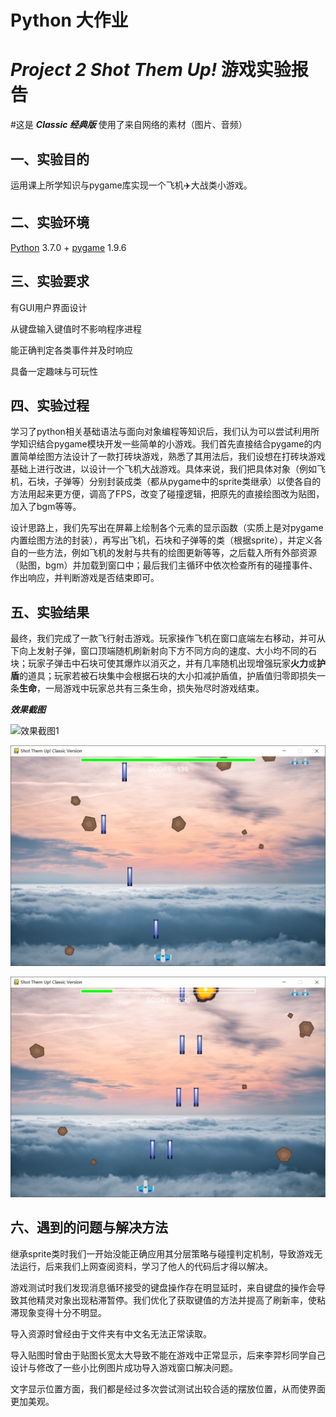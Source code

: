 # Python 大作业

# *Project 2 Shot Them Up!* 游戏实验报告

#这是 ***Classic 经典版*** 使用了来自网络的素材（图片、音频）

## 一、实验目的

运用课上所学知识与pygame库实现一个飞机✈️大战类小游戏。

## 二、实验环境

[Python](<https://www.python.org/downloads/release/python-370/>) 3.7.0 + [pygame](<https://pypi.org/project/pygame/>) 1.9.6

## 三、实验要求

有GUI用户界面设计

从键盘输入键值时不影响程序进程

能正确判定各类事件并及时响应

具备一定趣味与可玩性

## 四、实验过程

学习了python相关基础语法与面向对象编程等知识后，我们认为可以尝试利用所学知识结合pygame模块开发一些简单的小游戏。我们首先直接结合pygame的内置简单绘图方法设计了一款打砖块游戏，熟悉了其用法后，我们设想在打砖块游戏基础上进行改进，以设计一个飞机大战游戏。具体来说，我们把具体对象（例如飞机，石块，子弹等）分别封装成类（都从pygame中的sprite类继承）以使各自的方法用起来更方便，调高了FPS，改变了碰撞逻辑，把原先的直接绘图改为贴图，加入了bgm等等。

设计思路上，我们先写出在屏幕上绘制各个元素的显示函数（实质上是对pygame内置绘图方法的封装），再写出飞机，石块和子弹等的类（根据sprite），并定义各自的一些方法，例如飞机的发射与共有的绘图更新等等，之后载入所有外部资源（贴图，bgm）并加载到窗口中；最后我们主循环中依次检查所有的碰撞事件、作出响应，并判断游戏是否结束即可。

## 五、实验结果

最终，我们完成了一款飞行射击游戏。玩家操作飞机在窗口底端左右移动，并可从下向上发射子弹，窗口顶端随机刷新射向下方不同方向的速度、大小均不同的石块；玩家子弹击中石块可使其爆炸以消灭之，并有几率随机出现增强玩家**火力**或**护盾**的道具；玩家若被石块集中会根据石块的大小扣减护盾值，护盾值归零即损失一条**生命**，一局游戏中玩家总共有三条生命，损失殆尽时游戏结束。

***效果截图***

![效果截图1](<https://github.com/b4imetu/Python_2019_Assignment/raw/master/capture/Shot_Them_Up_Classic  (1).jpg>)

![效果截图2](<https://github.com/b4imetu/Python_2019_Assignment/raw/master/capture/Shot_Them_Up_Classic (2).jpg>)

![效果截图3](<https://github.com/b4imetu/Python_2019_Assignment/raw/master/capture/Shot_Them_Up_Classic (3).jpg>)

## 六、遇到的问题与解决方法

继承sprite类时我们一开始没能正确应用其分层策略与碰撞判定机制，导致游戏无法运行，后来我们上网查阅资料，学习了他人的代码后才得以解决。

游戏测试时我们发现消息循环接受的键盘操作存在明显延时，来自键盘的操作会导致其他精灵对象出现粘滞暂停。我们优化了获取键值的方法并提高了刷新率，使粘滞现象变得十分不明显。

导入资源时曾经由于文件夹有中文名无法正常读取。

导入贴图时曾由于贴图长宽太大导致不能在游戏中正常显示，后来李羿杉同学自己设计与修改了一些小比例图片成功导入游戏窗口解决问题。

文字显示位置方面，我们都是经过多次尝试测试出较合适的摆放位置，从而使界面更加美观。